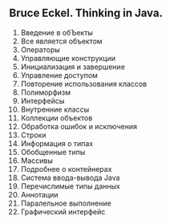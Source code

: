 ## Bruce Eckel. Thinking in Java.

1. Введение в обЪекты
2. Все является объектом
3. Операторы
4. Управляющие конструкции
5. Инициализация и завершение
6. Управление доступом
7. Повторение использования классов
8. Полиморфизм
9. Интерфейсы
10. Внутренние классы
11. Коллекции объектов
12. Обработка ошибок и исключения
13. Строки
14. Информация о типах
15. Обобщенные типы
16. Массивы
17. Подробнее о контейнерах
18. Система ввода-вывода Java
19. Перечислимые типы данных
20. Аннотации
21. Паралельное выполнение
22. Графический интерфейс
    
